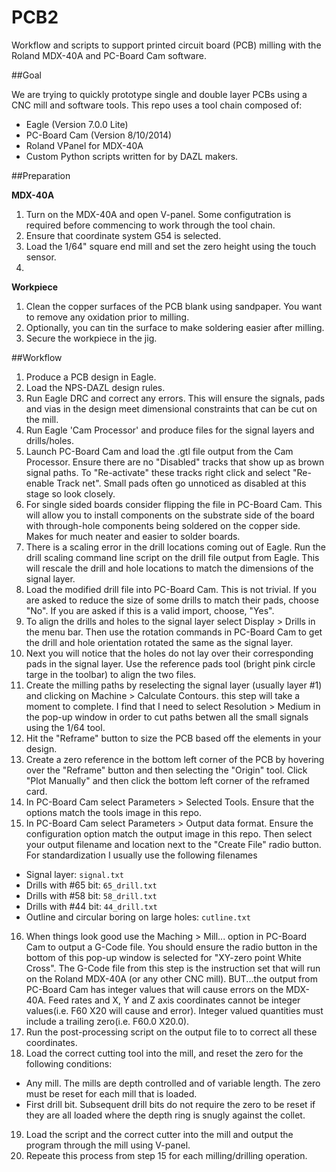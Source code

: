 PCB2
=============

Workflow and scripts to support printed circuit board (PCB) milling with the Roland MDX-40A and PC-Board Cam software.

##Goal

We are trying to quickly prototype single and double layer PCBs using a CNC mill and software tools.  This repo uses a tool chain composed of:
 - Eagle (Version 7.0.0 Lite)
 - PC-Board Cam (Version 8/10/2014)
 - Roland VPanel for MDX-40A
 - Custom Python scripts written for by DAZL makers.

##Preparation

**MDX-40A**

1. Turn on the MDX-40A and open V-panel.  Some configutration is required before commencing to work through the tool chain.
2. Ensure that coordinate system G54 is selected.
3. Load the 1/64" square end mill and set the zero height using the touch sensor.
4. 

**Workpiece**

1. Clean the copper surfaces of the PCB blank using sandpaper.   You want to remove any oxidation prior to milling.
2. Optionally, you can tin the surface to make soldering easier after milling.
3. Secure the workpiece in the jig.

##Workflow

1. Produce a PCB design in Eagle.
2. Load the NPS-DAZL design rules.
3. Run Eagle DRC and correct any errors.  This will ensure the signals, pads and vias in the design meet dimensional constraints that can be cut on the mill.
4. Run Eagle 'Cam Processor' and produce files for the signal layers and drills/holes.
5. Launch PC-Board Cam and load the .gtl file output from the Cam Processor.  Ensure there are no "Disabled" tracks that show up as brown signal paths.  To "Re-activate" these tracks right click and select "Re-enable Track net".  Small pads often go unnoticed as disabled at this stage so look closely.
6. For single sided boards consider flipping the file in PC-Board Cam.  This will allow you to install components on the substrate side of the board with through-hole components being soldered on the copper side.  Makes for much neater and easier to solder boards.
7. There is a scaling error in the drill locations coming out of Eagle.  Run the drill scaling command line script on the drill file output from Eagle.  This will rescale the drill and hole locations to match the dimensions of the signal layer.
8. Load the modified drill file into PC-Board Cam.  This is not trivial.  If you are asked to reduce the size of some drills to match their pads, choose "No".  If you are asked if this is a valid import, choose, "Yes".
9. To align the drills and holes to the signal layer select Display > Drills in the menu bar.  Then use the rotation commands in PC-Board Cam to get the drill and hole orientation rotated the same as the signal layer. 
10. Next you will notice that the holes do not lay over their corresponding pads in the signal layer.  Use the reference pads tool (bright pink circle targe in the toolbar) to align the two files.
11. Create the milling paths by reselecting the signal layer (usually layer #1) and clicking on Machine > Calculate Contours.  this step will take a moment to complete.  I find that I need to select Resolution > Medium in the pop-up window in order to cut paths betwen all the small signals using the 1/64 tool.
12. Hit the "Reframe" button to size the PCB based off the elements in your design.
13. Create a zero reference in the bottom left corner of the PCB by hovering over the "Reframe" button and then selecting the "Origin" tool.  Click "Plot Manually" and then click the bottom left corner of the reframed card.
14. In PC-Board Cam select Parameters > Selected Tools.  Ensure that the options match the tools image in this repo.
15. In PC-Board Cam select Parameters > Output data format.  Ensure the configuration option match the output image in this repo.  Then select your output filename and location next to the "Create File" radio button.  For standardization I usually use the following filenames
 - Signal layer: `signal.txt`
 - Drills with #65 bit: `65_drill.txt`
 - Drills with #58 bit: `58_drill.txt`
 - Drills with #44 bit: `44_drill.txt`
 - Outline and circular boring on large holes: `cutline.txt`
16. When things look good use the Maching > Mill... option in PC-Board Cam to output a G-Code file.  You should ensure the radio button in the bottom of this pop-up window is selected for "XY-zero point White Cross".  The G-Code file from this step is the instruction set that will run on the Roland MDX-40A (or any other CNC mill). BUT...the output from PC-Board Cam has integer values that will cause errors on the MDX-40A.  Feed rates and X, Y and Z axis coordinates cannot be integer values(i.e. F60 X20 will cause and error).  Integer valued quantities must include a trailing zero(i.e. F60.0 X20.0).  
17. Run the post-processing script on the output file to to correct all these coordinates.
18. Load the correct cutting tool into the mill, and reset the zero for the following conditions:
 - Any mill.  The mills are depth controlled and of variable length.  The zero must be reset for each mill that is loaded.
 - First drill bit.  Subsequent drill bits do not require the zero to be reset if they are all loaded where the depth ring is snugly against the collet.
19. Load the script and the correct cutter into the mill and output the program through the mill using V-panel.
20. Repeate this process from step 15 for each milling/drilling operation.
